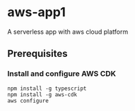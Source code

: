 # aws-app1

A serverless app with aws cloud platform

## Prerequisites

### Install and configure AWS CDK

```
npm install -g typescript
npm install -g aws-cdk
aws configure
```


